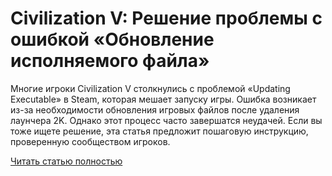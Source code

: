 # Civilization V: Решение проблемы с ошибкой «Обновление исполняемого файла»



Многие игроки Civilization V столкнулись с проблемой «Updating Executable» в Steam, которая мешает запуску игры. Ошибка возникает из-за необходимости обновления игровых файлов после удаления лаунчера 2K. Однако этот процесс часто завершатся неудачей. Если вы тоже ищете решение, эта статья предложит пошаговую инструкцию, проверенную сообществом игроков.

[Читать статью полностью](https://xyberbara.com/gaming/civilization-v-updating-executable/)
